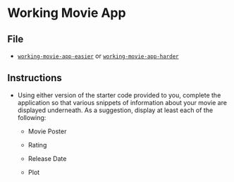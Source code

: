 # Working Movie App

## File

- [`working-movie-app-easier`](Unsolved/working-movie-app-easier.html) or [`working-movie-app-harder`](Unsolved/working-movie-app-harder.html)

## Instructions

- Using either version of the starter code provided to you, complete the application so that various snippets of information about your movie are displayed underneath. As a suggestion, display at least each of the following:

  - Movie Poster

  - Rating

  - Release Date

  - Plot
